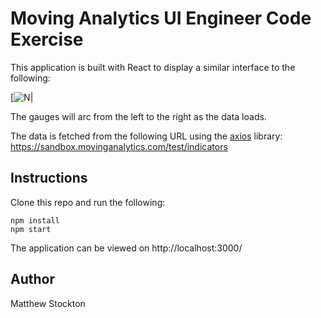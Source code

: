 # Moving Analytics UI Engineer Code Exercise

This application is built with React to display a similar interface to the following:

[![N|](https://i.ibb.co/DrTzLnp/image-8.png)

The gauges will arc from the left to the right as the data loads.

The data is fetched from the following URL using the [axios](https://github.com/axios/axios) library: https://sandbox.movinganalytics.com/test/indicators

## Instructions
  
Clone this repo and run the following:
```
npm install
npm start
```
The application can be viewed on http://localhost:3000/

## Author
Matthew Stockton

